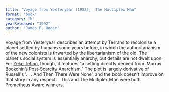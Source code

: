 ```yaml
---
title: "Voyage from Yesteryear (1982);  The Multiplex Man"
format: "book"
category: "h"
yearReleased: "1992"
author: "James P. Hogan"
---
```

Voyage from Yesteryear describes an attempt by Terrans to recolonise a planet settled by humans some years before, in which the authoritarianism of the new colonists is thwarted by the libertarianism of the old. The planet's social system is essentially anarchy, but details are not dwelt upon.  For <a href="http://seesharppress.wordpress.com/2013/10/24/anarchist-science-fiction-favorite-novels/"> Zeke Teflon</a>, though, it features "a setting directly derived from  Murray  Bookchin’s Post-Scarcity Anarchism." The plot is largely derivative of Russell's  '. . . And Then There Were None', and the book doesn't improve on that story in any respect. 
 
This and The Multiplex Man were both Prometheus Award winners.